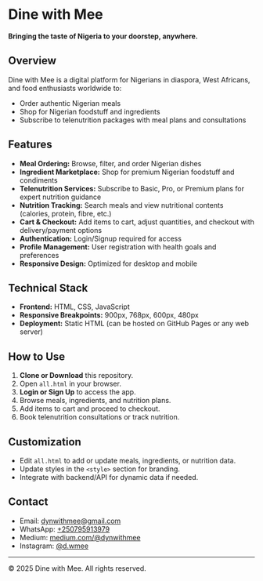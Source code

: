 # Dine with Mee

**Bringing the taste of Nigeria to your doorstep, anywhere.**

## Overview

Dine with Mee is a digital platform for Nigerians in diaspora, West Africans, and food enthusiasts worldwide to:
- Order authentic Nigerian meals
- Shop for Nigerian foodstuff and ingredients
- Subscribe to telenutrition packages with meal plans and consultations

## Features

- **Meal Ordering:** Browse, filter, and order Nigerian dishes
- **Ingredient Marketplace:** Shop for premium Nigerian foodstuff and condiments
- **Telenutrition Services:** Subscribe to Basic, Pro, or Premium plans for expert nutrition guidance
- **Nutrition Tracking:** Search meals and view nutritional contents (calories, protein, fibre, etc.)
- **Cart & Checkout:** Add items to cart, adjust quantities, and checkout with delivery/payment options
- **Authentication:** Login/Signup required for access
- **Profile Management:** User registration with health goals and preferences
- **Responsive Design:** Optimized for desktop and mobile

## Technical Stack

- **Frontend:** HTML, CSS, JavaScript
- **Responsive Breakpoints:** 900px, 768px, 600px, 480px
- **Deployment:** Static HTML (can be hosted on GitHub Pages or any web server)

## How to Use

1. **Clone or Download** this repository.
2. Open `all.html` in your browser.
3. **Login or Sign Up** to access the app.
4. Browse meals, ingredients, and nutrition plans.
5. Add items to cart and proceed to checkout.
6. Book telenutrition consultations or track nutrition.

## Customization

- Edit `all.html` to add or update meals, ingredients, or nutrition data.
- Update styles in the `<style>` section for branding.
- Integrate with backend/API for dynamic data if needed.

## Contact

- Email: [dynwithmee@gmail.com](mailto:dynwithmee@gmail.com)
- WhatsApp: [+250795913979](https://wa.me/message/SZVAULWS37JZF1)
- Medium: [medium.com/@dynwithmee](https://medium.com/@dynwithmee)
- Instagram: [@d.wmee](https://www.instagram.com/d.wmee?utm_source=qr&igsh=dHlxZno2YmRsNGN0)

---

&copy; 2025 Dine with Mee. All rights reserved.